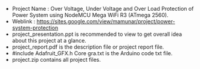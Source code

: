 - Project Name  : Over Voltage, Under Voltage and Over Load Protection of Power System using NodeMCU Mega WiFi R3 (ATmega 2560).
- Weblink       : https://sites.google.com/view/mamunar/project/power-system-protection
- project_presentation.ppt is recommended to view to get overall idea about this project at a glance.
- project_report.pdf is the description file or project report file.
- #include Adafruit_GFX.h    Core gra.txt is the Arduino code txt file.
- project.zip contains all project files.
